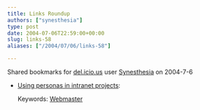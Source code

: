 ```yaml
---
title: Links Roundup
authors: ["synesthesia"]
type: post
date: 2004-07-06T22:59:00+00:00
slug: links-58 
aliases: ["/2004/07/06/links-58"]

---
```

Shared bookmarks for [del.icio.us][1] user  [Synesthesia][2] on 2004-7-6

  * [Using personas in intranet projects][3]:
   
    Keywords: [Webmaster][4]

 [1]: https://del.icio.us/
 [2]: https://del.icio.us/synesthesia
 [3]: https://www.intranetfocus.com/blog/archives/000147.html "https://www.intranetfocus.com/blog/archives/000147.html"
 [4]: https://del.icio.us/synesthesia/Webmaster
